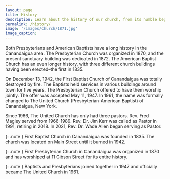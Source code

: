 ```yaml
---
layout: page
title: History
description: Learn about the history of our church, from its humble beginnings to its growth as a vibrant community. Through faith, dedication, and service, we’ve faithfully served God and our community. Explore the key moments and milestones that continue to shape our mission today.
permalink: /history/
image: '/images/church/1871.jpg'
image_caption:
---
```


Both Presbyterians and American Baptists have a long history in the Canandaigua area. The Presbyterian Church was organized in 1870, and the present sanctuary building was dedicated in 1872. The American Baptist Church has an even longer history, with three different church buildings having been erected–the first in 1835.

On December 13, 1942, the First Baptist Church of Canandaigua was totally destroyed by fire. The Baptists held services in various buildings around town for five years. The Presbyterian Church offered to have them worship jointly. The offer was accepted May 11, 1947. In 1961, the name was formally changed to The United Church (Presbyterian-American Baptist) of Canandaigua, New York.

Since 1966, The United Church has only had three pastors. Rev. Fred Magley served from 1966-1989. Rev. Dr. Jim Kerr was called as Pastor in 1991, retiring in 2018. In 2021, Rev. Dr. Wade Allen began serving as Pastor.

{: .note }
First Baptist Church in Canandaigua was founded in 1835. The church was located on Main Street until it burned in 1942.

{: .note }
First Presbyterian Church in Canandaigua was organized in 1870 and has worshiped at 11 Gibson Street for its entire history.

{: .note }
Baptists and Presbyterians joined together in 1947 and officially became The United Church in 1961.
